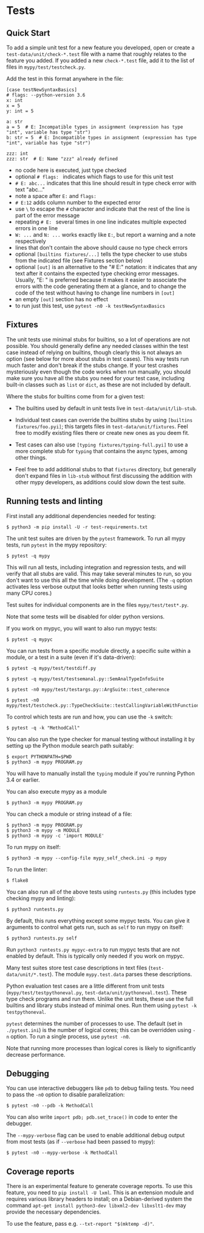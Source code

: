 Tests
=====


Quick Start
-----------

To add a simple unit test for a new feature you developed, open or create a
`test-data/unit/check-*.test` file with a name that roughly relates to the
feature you added. If you added a new `check-*.test` file, add it to the list
of files in `mypy/test/testcheck.py`.

Add the test in this format anywhere in the file:

    [case testNewSyntaxBasics]
    # flags: --python-version 3.6
    x: int
    x = 5
    y: int = 5

    a: str
    a = 5  # E: Incompatible types in assignment (expression has type "int", variable has type "str")
    b: str = 5  # E: Incompatible types in assignment (expression has type "int", variable has type "str")

    zzz: int
    zzz: str  # E: Name "zzz" already defined

- no code here is executed, just type checked
- optional `# flags: ` indicates which flags to use for this unit test
- `# E: abc...` indicates that this line should result in type check error
with text "abc..."
- note a space after `E:` and `flags:`
- `# E:12` adds column number to the expected error
- use `\` to escape the `#` character and indicate that the rest of the line is part of
the error message
- repeating `# E: ` several times in one line indicates multiple expected errors in one line
- `W: ...` and `N: ...` works exactly like `E:`, but report a warning and a note respectively
- lines that don't contain the above should cause no type check errors
- optional `[builtins fixtures/...]` tells the type checker to use
stubs from the indicated file (see Fixtures section below)
- optional `[out]` is an alternative to the "# E:" notation: it indicates that
any text after it contains the expected type checking error messages.
Usually, "E: " is preferred because it makes it easier to associate the
errors with the code generating them at a glance, and to change the code of
the test without having to change line numbers in `[out]`
- an empty `[out]` section has no effect
- to run just this test, use `pytest -n0 -k testNewSyntaxBasics`


Fixtures
--------

The unit tests use minimal stubs for builtins, so a lot of operations are not
possible. You should generally define any needed classes within the test case
instead of relying on builtins, though clearly this is not always an option
(see below for more about stubs in test cases). This way tests run much
faster and don't break if the stubs change. If your test crashes mysteriously
even though the code works when run manually, you should make sure you have
all the stubs you need for your test case, including built-in classes such as
`list` or `dict`, as these are not included by default.

Where the stubs for builtins come from for a given test:

- The builtins used by default in unit tests live in
  `test-data/unit/lib-stub`.

- Individual test cases can override the builtins stubs by using
  `[builtins fixtures/foo.pyi]`; this targets files in `test-data/unit/fixtures`.
  Feel free to modify existing files there or create new ones as you deem fit.

- Test cases can also use `[typing fixtures/typing-full.pyi]` to use a more
  complete stub for `typing` that contains the async types, among other things.

- Feel free to add additional stubs to that `fixtures` directory, but
  generally don't expand files in `lib-stub` without first discussing the
  addition with other mypy developers, as additions could slow down the test
  suite.


Running tests and linting
-------------------------

First install any additional dependencies needed for testing:

    $ python3 -m pip install -U -r test-requirements.txt

The unit test suites are driven by the `pytest` framework. To run all mypy tests,
run `pytest` in the mypy repository:

    $ pytest -q mypy

This will run all tests, including integration and regression tests,
and will verify that all stubs are valid. This may take several
minutes to run, so you don't want to use this all the time while doing
development. (The `-q` option activates less verbose output that looks
better when running tests using many CPU cores.)

Test suites for individual components are in the files `mypy/test/test*.py`.

Note that some tests will be disabled for older python versions.

If you work on mypyc, you will want to also run mypyc tests:

    $ pytest -q mypyc

You can run tests from a specific module directly, a specific suite within a
module, or a test in a suite (even if it's data-driven):

    $ pytest -q mypy/test/testdiff.py

    $ pytest -q mypy/test/testsemanal.py::SemAnalTypeInfoSuite

    $ pytest -n0 mypy/test/testargs.py::ArgSuite::test_coherence

    $ pytest -n0 mypy/test/testcheck.py::TypeCheckSuite::testCallingVariableWithFunctionType

To control which tests are run and how, you can use the `-k` switch:

    $ pytest -q -k "MethodCall"

You can also run the type checker for manual testing without
installing it by setting up the Python module search path suitably:

    $ export PYTHONPATH=$PWD
    $ python3 -m mypy PROGRAM.py

You will have to manually install the `typing` module if you're running Python
3.4 or earlier.

You can also execute mypy as a module

    $ python3 -m mypy PROGRAM.py

You can check a module or string instead of a file:

    $ python3 -m mypy PROGRAM.py
    $ python3 -m mypy -m MODULE
    $ python3 -m mypy -c 'import MODULE'

To run mypy on itself:

    $ python3 -m mypy --config-file mypy_self_check.ini -p mypy

To run the linter:

    $ flake8

You can also run all of the above tests using `runtests.py` (this includes
type checking mypy and linting):

    $ python3 runtests.py

By default, this runs everything except some mypyc tests. You can give it
arguments to control what gets run, such as `self` to run mypy on itself:

    $ python3 runtests.py self

Run `python3 runtests.py mypyc-extra` to run mypyc tests that are not
enabled by default. This is typically only needed if you work on mypyc.

Many test suites store test case descriptions in text files
(`test-data/unit/*.test`). The module `mypy.test.data` parses these
descriptions.

Python evaluation test cases are a little different from unit tests
(`mypy/test/testpythoneval.py`, `test-data/unit/pythoneval.test`). These
type check programs and run them. Unlike the unit tests, these use the
full builtins and library stubs instead of minimal ones. Run them using
`pytest -k testpythoneval`.

`pytest` determines the number of processes to use. The default (set in
`./pytest.ini`) is the number of logical cores; this can be overridden using
`-n` option. To run a single process, use `pytest -n0`.

Note that running more processes than logical cores is likely to
significantly decrease performance.


Debugging
---------

You can use interactive debuggers like `pdb` to debug failing tests. You
need to pass the `-n0` option to disable parallelization:

    $ pytest -n0 --pdb -k MethodCall

You can also write `import pdb; pdb.set_trace()` in code to enter the
debugger.

The `--mypy-verbose` flag can be used to enable additional debug output from
most tests (as if `--verbose` had been passed to mypy):

    $ pytest -n0 --mypy-verbose -k MethodCall

Coverage reports
----------------

There is an experimental feature to generate coverage reports.  To use
this feature, you need to `pip install -U lxml`.  This is an extension
module and requires various library headers to install; on a
Debian-derived system the command
  `apt-get install python3-dev libxml2-dev libxslt1-dev`
may provide the necessary dependencies.

To use the feature, pass e.g. `--txt-report "$(mktemp -d)"`.
